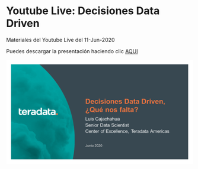 # Youtube Live: Decisiones Data Driven

Materiales del Youtube Live del 11-Jun-2020

Puedes descargar la presentación haciendo clic [AQUI](docs/Decisiones_Data_Driven.pdf)

![Portada](docs/Decisiones_Data_Driven.png)
